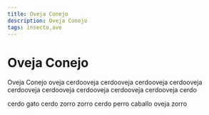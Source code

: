 ```yaml
---
title: Oveja Conejo
description: Oveja Conejo
tags: insecto,ave
---
```


# Oveja Conejo

Oveja Conejo oveja cerdooveja cerdooveja cerdooveja cerdooveja cerdooveja cerdooveja cerdooveja cerdooveja cerdooveja cerdo

cerdo gato cerdo zorro zorro cerdo perro caballo oveja zorro